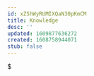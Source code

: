 ```yaml
---
id: xZShWyRUMIXQaN30pKmCM
title: Knowledge
desc: ''
updated: 1609877636272
created: 1608758944071
stub: false
---
```

$

